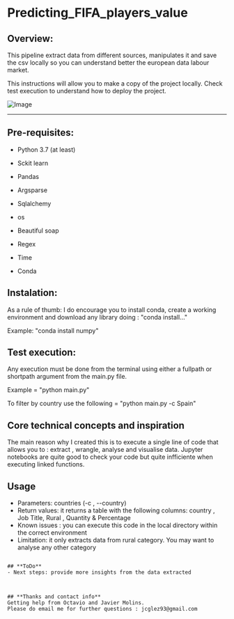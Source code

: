 # Predicting_FIFA_players_value

## **Overview:**
This pipeline extract data from different sources, manipulates it and save the csv locally 
so you can understand better the european data labour market.

This instructions will allow you to make a copy of the project locally.
Check test execution to understand how  to deploy the project.


![Image](https://www.660citynews.com/wp-content/blogs.dir/sites/8/2018/04/10/pipeline.jpg)

---

## **Pre-requisites:**

- Python 3.7 (at least)

- Sckit learn 

- Pandas

- Argsparse

- Sqlalchemy

- os

- Beautiful soap

- Regex

- Time

- Conda



## **Instalation:**

As a rule of thumb: I do encourage you to install conda, create a working environment and download any library doing : "conda install..."

Example: "conda install numpy"

## **Test execution:**

Any execution must be done from  the terminal using either a fullpath  or shortpath argument  from the main.py file.

Example = "python main.py"

To filter by country use the following = "python main.py -c Spain"



## **Core technical concepts and inspiration**

The main reason why I created this is to execute a single line of code
that allows you to : extract , wrangle, analyse and visualise data.
Jupyter notebooks are quite good to check your code but quite infficiente when
executing linked functions.

## **Usage**

- Parameters: countries (-c , --country)
- Return values: it returns a table with the following columns: country , Job Title, Rural , Quantity & Percentage
- Known issues : you can execute this code in the local directory within the 
correct environment
- Limitation: it only extracts data from rural category. 
You may want to analyse any other category




        
```

## **ToDo**
- Next steps: provide more insights from the data extracted



## **Thanks and contact info**
Getting help from Octavio and Javier Molins.
Please do email me for further questions : jcglez93@gmail.com
